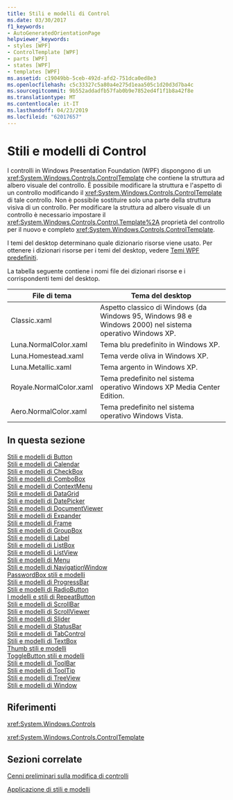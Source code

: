 ```yaml
---
title: Stili e modelli di Control
ms.date: 03/30/2017
f1_keywords:
- AutoGeneratedOrientationPage
helpviewer_keywords:
- styles [WPF]
- ControlTemplate [WPF]
- parts [WPF]
- states [WPF]
- templates [WPF]
ms.assetid: c19049bb-5ceb-492d-afd2-751dca0ed8e3
ms.openlocfilehash: c5c33327c5a80a4e275d1eaa505c1d20d3d7ba4c
ms.sourcegitcommit: 9b552addadfb57fab0b9e7852ed4f1f1b8a42f8e
ms.translationtype: MT
ms.contentlocale: it-IT
ms.lasthandoff: 04/23/2019
ms.locfileid: "62017657"
---
```

# <a name="control-styles-and-templates"></a>Stili e modelli di Control
I controlli in Windows Presentation Foundation (WPF) dispongono di un <xref:System.Windows.Controls.ControlTemplate> che contiene la struttura ad albero visuale del controllo. È possibile modificare la struttura e l'aspetto di un controllo modificando il <xref:System.Windows.Controls.ControlTemplate> di tale controllo. Non è possibile sostituire solo una parte della struttura visiva di un controllo. Per modificare la struttura ad albero visuale di un controllo è necessario impostare il <xref:System.Windows.Controls.Control.Template%2A> proprietà del controllo per il nuovo e completo <xref:System.Windows.Controls.ControlTemplate>.  
  
 I temi del desktop determinano quale dizionario risorse viene usato. Per ottenere i dizionari risorse per i temi del desktop, vedere [Temi WPF predefiniti](https://go.microsoft.com/fwlink/?LinkID=158252).  
  
 La tabella seguente contiene i nomi file dei dizionari risorse e i corrispondenti temi del desktop.  
  
|File di tema|Tema del desktop|  
|----------------|-------------------|  
|Classic.xaml|Aspetto classico di Windows (da Windows 95, Windows 98 e Windows 2000) nel sistema operativo Windows XP.|  
|Luna.NormalColor.xaml|Tema blu predefinito in Windows XP.|  
|Luna.Homestead.xaml|Tema verde oliva in Windows XP.|  
|Luna.Metallic.xaml|Tema argento in Windows XP.|  
|Royale.NormalColor.xaml|Tema predefinito nel sistema operativo Windows XP Media Center Edition.|  
|Aero.NormalColor.xaml|Tema predefinito nel sistema operativo Windows Vista.|  
  
## <a name="in-this-section"></a>In questa sezione  
 [Stili e modelli di Button](button-styles-and-templates.md)  
 [Stili e modelli di Calendar](calendar-styles-and-templates.md)  
 [Stili e modelli di CheckBox](checkbox-styles-and-templates.md)  
 [Stili e modelli di ComboBox](combobox-styles-and-templates.md)  
 [Stili e modelli di ContextMenu](contextmenu-styles-and-templates.md)  
 [Stili e modelli di DataGrid](datagrid-styles-and-templates.md)  
 [Stili e modelli di DatePicker](datepicker-styles-and-templates.md)  
 [Stili e modelli di DocumentViewer](documentviewer-styles-and-templates.md)  
 [Stili e modelli di Expander](expander-styles-and-templates.md)  
 [Stili e modelli di Frame](frame-styles-and-templates.md)  
 [Stili e modelli di GroupBox](groupbox-styles-and-templates.md)  
 [Stili e modelli di Label](label-styles-and-templates.md)  
 [Stili e modelli di ListBox](listbox-styles-and-templates.md)  
 [Stili e modelli di ListView](listview-styles-and-templates.md)  
 [Stili e modelli di Menu](menu-styles-and-templates.md)  
 [Stili e modelli di NavigationWindow](navigationwindow-styles-and-templates.md)  
 [PasswordBox stili e modelli](passwordbox-styles-and-templates.md)  
 [Stili e modelli di ProgressBar](progressbar-styles-and-templates.md)  
 [Stili e modelli di RadioButton](radiobutton-styles-and-templates.md)  
 [I modelli e stili di RepeatButton](repeatbutton-styles-and-templates.md)  
 [Stili e modelli di ScrollBar](scrollbar-styles-and-templates.md)  
 [Stili e modelli di ScrollViewer](scrollviewer-styles-and-templates.md)  
 [Stili e modelli di Slider](slider-styles-and-templates.md)  
 [Stili e modelli di StatusBar](statusbar-styles-and-templates.md)  
 [Stili e modelli di TabControl](tabcontrol-styles-and-templates.md)  
 [Stili e modelli di TextBox](textbox-styles-and-templates.md)  
 [Thumb stili e modelli](thumb-styles-and-templates.md)  
 [ToggleButton stili e modelli](togglebutton-styles-and-templates.md)  
 [Stili e modelli di ToolBar](toolbar-styles-and-templates.md)  
 [Stili e modelli di ToolTip](tooltip-styles-and-templates.md)  
 [Stili e modelli di TreeView](treeview-styles-and-templates.md)  
 [Stili e modelli di Window](window-styles-and-templates.md)  
  
## <a name="reference"></a>Riferimenti  
 <xref:System.Windows.Controls>  
  
 <xref:System.Windows.Controls.ControlTemplate>  
  
## <a name="related-sections"></a>Sezioni correlate  
 [Cenni preliminari sulla modifica di controlli](control-authoring-overview.md)  
  
 [Applicazione di stili e modelli](styling-and-templating.md)
